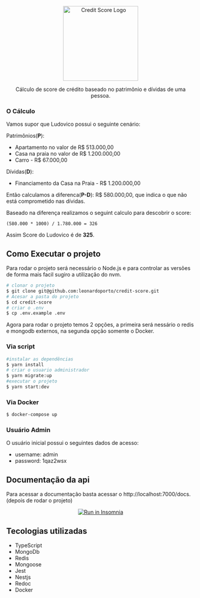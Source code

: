 <p align="center">
  <img src="https://thumbs.dreamstime.com/b/credit-score-gauge-rating-meter-vector-icon-flat-style-isolated-white-background-107738613.jpg" width="200" alt="Credit Score Logo" />
</p>

<p align="center">Cálculo de score de crédito baseado no patrimônio e dívidas de uma pessoa.</p>

### O Cálculo

Vamos supor que Ludovico possui o seguinte cenário:

Patrimônios(**P**):
- Apartamento no valor de R$ 513.000,00
- Casa na praia no valor de R$ 1.200.000,00
- Carro - R$ 67.000,00

Dívidas(**D**):
- Financiamento da Casa na Praia - R$ 1.200.000,00

Então calculamos a diferenca(**P-D**): R$ 580.000,00, que indica o que não está comprometido nas dívidas.

Baseado na diferença realizamos o seguint calculo para descobrir o score:
```
(580.000 * 1000) / 1.780.000 = 326
```

Assim Score do Ludovico é de **325**. 

## Como Executar o projeto

Para rodar o projeto será necessário o Node.js e para controlar as versões de forma mais facil sugiro a utilização do nvm.

```bash
# clonar o projeto
$ git clone git@github.com:leonardoporto/credit-score.git
# Acesar a pasta do projeto
$ cd credit-score
# criar o .env
$ cp .env.example .env
```
Agora para rodar o projeto temos 2 opções, a primeira será nessário o redis e mongodb externos, na segunda opção somente o Docker.
### Via script

```bash
#instalar as dependências
$ yarn install
# criar o usuario administrador
$ yarn migrate:up
#executar o projeto
$ yarn start:dev

```

### Via Docker
```bash
$ docker-compose up
```

### Usuário Admin
O usuário inicial possui o seguintes dados de acesso:
- username: admin
- password: 1qaz2wsx

## Documentação da api

Para acessar a documentação basta acessar o http://localhost:7000/docs. (depois de rodar o projeto)

<p align="center">
  <a href="https://github.com/leonardoporto/credit-score/blob/main/insomnia.json" target="_blank"><img src="https://insomnia.rest/images/run.svg" alt="Run in Insomnia"></a>
</p>

## Tecologias utilizadas
- TypeScript
- MongoDb
- Redis
- Mongoose
- Jest
- Nestjs
- Redoc
- Docker

